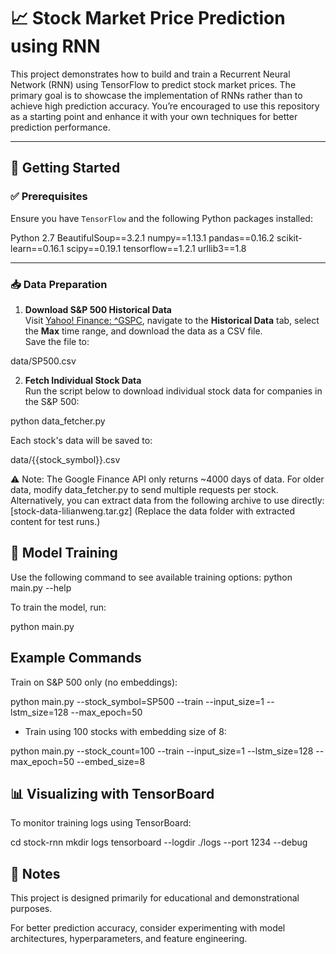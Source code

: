 # 📈 Stock Market Price Prediction using RNN

This project demonstrates how to build and train a Recurrent Neural Network (RNN) using TensorFlow to predict stock market prices. The primary goal is to showcase the implementation of RNNs rather than to achieve high prediction accuracy. You’re encouraged to use this repository as a starting point and enhance it with your own techniques for better prediction performance.

---

## 🚀 Getting Started

### ✅ Prerequisites
Ensure you have `TensorFlow` and the following Python packages installed:

Python 2.7
BeautifulSoup==3.2.1
numpy==1.13.1
pandas==0.16.2
scikit-learn==0.16.1
scipy==0.19.1
tensorflow==1.2.1
urllib3==1.8


---

### 📥 Data Preparation

1. **Download S&P 500 Historical Data**  
   Visit [Yahoo! Finance: ^GSPC](https://finance.yahoo.com/quote/%5EGSPC?p=^GSPC), navigate to the **Historical Data** tab, select the **Max** time range, and download the data as a CSV file.  
   Save the file to:  

data/SP500.csv


2. **Fetch Individual Stock Data**  
Run the script below to download individual stock data for companies in the S&P 500:

python data_fetcher.py

Each stock's data will be saved to:

data/{{stock_symbol}}.csv

⚠️ Note: The Google Finance API only returns ~4000 days of data. For older data, modify data_fetcher.py to send multiple requests per stock.
Alternatively, you can extract data from the following archive to use directly:
[stock-data-lilianweng.tar.gz]
(Replace the data folder with extracted content for test runs.)

## 🧠 Model Training
Use the following command to see available training options:
python main.py --help

To train the model, run:

python main.py

## Example Commands
Train on S&P 500 only (no embeddings):

python main.py --stock_symbol=SP500 --train --input_size=1 --lstm_size=128 --max_epoch=50

- Train using 100 stocks with embedding size of 8:

python main.py --stock_count=100 --train --input_size=1 --lstm_size=128 --max_epoch=50 --embed_size=8

## 📊 Visualizing with TensorBoard
To monitor training logs using TensorBoard:

cd stock-rnn
mkdir logs
tensorboard --logdir ./logs --port 1234 --debug

## 📌 Notes
This project is designed primarily for educational and demonstrational purposes.

For better prediction accuracy, consider experimenting with model architectures, hyperparameters, and feature engineering.
